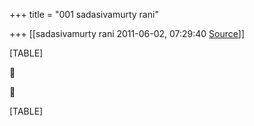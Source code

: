 +++
title = "001 sadasivamurty rani"

+++
[[sadasivamurty rani	2011-06-02, 07:29:40 [Source](https://groups.google.com/g/bvparishat/c/8Pdswo9zj7Q)]]



[TABLE]





[TABLE]

